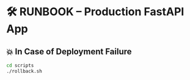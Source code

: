 # 🛠 RUNBOOK – Production FastAPI App

## 💥 In Case of Deployment Failure

```bash
cd scripts
./rollback.sh